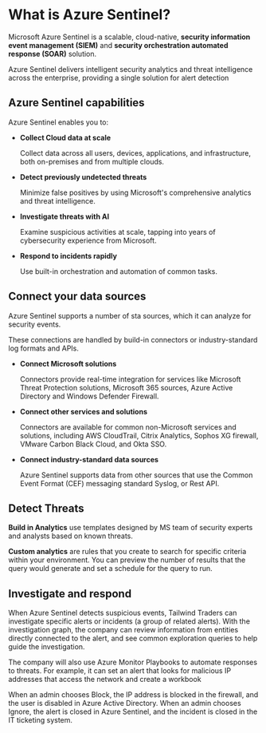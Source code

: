 # What is Azure Sentinel?

Microsoft Azure Sentinel is a scalable, cloud-native, **security information event management (SIEM)** and **security orchestration automated response (SOAR)** solution.

Azure Sentinel delivers intelligent security analytics and threat intelligence across the enterprise, providing a single solution for alert detection


## Azure Sentinel capabilities

Azure Sentinel enables you to:

- **Collect Cloud data at scale**

  Collect data across all users, devices, applications, and infrastructure, both on-premises and from multiple clouds.

- **Detect previously undetected threats**

  Minimize false positives by using Microsoft's comprehensive analytics and threat intelligence.

- **Investigate threats with AI**

  Examine suspicious activities at scale, tapping into years of cybersecurity experience from Microsoft.

- **Respond to incidents rapidly**

  Use built-in orchestration and automation of common tasks.


## Connect your data sources

Azure Sentinel supports a number of sta sources, which it can analyze for security events.

These connections are handled by build-in connectors or industry-standard log formats and APIs.

- **Connect Microsoft solutions**

  Connectors provide real-time integration for services like Microsoft Threat Protection solutions, Microsoft 365 sources, Azure Active Directory and Windows Defender Firewall.

- **Connect other services and solutions**

  Connectors are available for common non-Microsoft services and solutions, including AWS CloudTrail, Citrix Analytics, Sophos XG firewall, VMware Carbon Black Cloud, and Okta SSO.

- **Connect industry-standard data sources**

  Azure Sentinel supports data from other sources that use the Common Event Format (CEF) messaging standard Syslog, or Rest API.


## Detect Threats

**Build in Analytics** use templates designed by MS team of security experts and analysts based on known threats.

**Custom analytics** are rules that you create to search for specific criteria within your environment. You can preview the number of results that the query would generate and set a schedule for the query to run.


## Investigate and respond

When Azure Sentinel detects suspicious events, Tailwind Traders can investigate specific alerts or incidents (a group of related alerts). With the investigation graph, the company can review information from entities directly connected to the alert, and see common exploration queries to help guide the investigation.

The company will also use Azure Monitor Playbooks to automate responses to threats. For example, it can set an alert that looks for malicious IP addresses that access the network and create a workbook

When an admin chooses Block, the IP address is blocked in the firewall, and the user is disabled in Azure Active Directory. When an admin chooses Ignore, the alert is closed in Azure Sentinel, and the incident is closed in the IT ticketing system.

